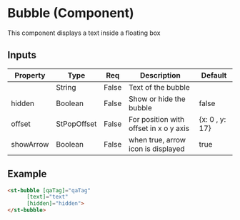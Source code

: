 # Bubble (Component)

   This component displays a text inside a floating box

## Inputs

| Property  | Type        | Req   | Description                            | Default        |
| --------- | ----------- | ----- | -------------------------------------- | -------------- |
|           | String      | False | Text of the bubble                     |                |
| hidden    | Boolean     | False | Show or hide the bubble                | false          |
| offset    | StPopOffset | False | For position with offset in x o y axis | {x: 0 , y: 17} |
| showArrow | Boolean     | False | when true, arrow icon is displayed     | true           |

## Example


```html
<st-bubble [qaTag]="qaTag"
      [text]="text"
      [hidden]="hidden">
</st-bubble>
```

